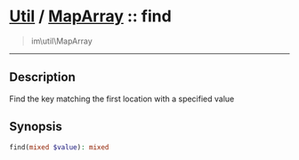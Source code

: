 # [Util](Util.md) / [MapArray](Util-MapArray.md) :: find
 > im\util\MapArray
____

## Description
Find the key matching the first location with a specified value

## Synopsis
```php
find(mixed $value): mixed
```
